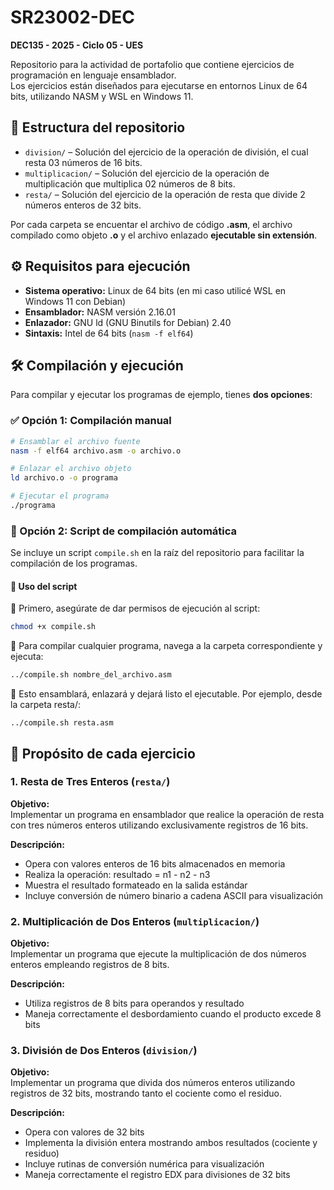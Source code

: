 # SR23002-DEC

**DEC135 - 2025 - Ciclo 05 - UES**

Repositorio para la actividad de portafolio que contiene ejercicios de programación en lenguaje ensamblador.  
Los ejercicios están diseñados para ejecutarse en entornos Linux de 64 bits, utilizando NASM y WSL en Windows 11.

## 📁 Estructura del repositorio

- `division/` – Solución del ejercicio de la operación de división, el cual resta 03 números de 16 bits.
- `multiplicacion/` – Solución del ejercicio de la operación de multiplicación que multiplica 02 números de 8 bits.
- `resta/` – Solución del ejercicio de la operación de resta que divide 2 números enteros de 32 bits.

 Por cada carpeta se encuentar el archivo de código **.asm**, el archivo compilado como objeto **.o** y el archivo enlazado **ejecutable sin extensión**.

## ⚙️ Requisitos para ejecución

- **Sistema operativo:** Linux de 64 bits (en mi caso utilicé WSL en Windows 11 con Debian)
- **Ensamblador:** NASM versión 2.16.01
- **Enlazador:** GNU ld (GNU Binutils for Debian) 2.40
- **Sintaxis:** Intel de 64 bits (`nasm -f elf64`)

## 🛠️ Compilación y ejecución

Para compilar y ejecutar los programas de ejemplo, tienes **dos opciones**:

### ✅ Opción 1: Compilación manual

```bash
# Ensamblar el archivo fuente
nasm -f elf64 archivo.asm -o archivo.o

# Enlazar el archivo objeto
ld archivo.o -o programa

# Ejecutar el programa
./programa
```
### 📜 Opción 2: Script de compilación automática

Se incluye un script `compile.sh` en la raíz del repositorio para facilitar la compilación de los programas.

#### 🚀 Uso del script

🔸 Primero, asegúrate de dar permisos de ejecución al script:
```bash
chmod +x compile.sh
```
🔸 Para compilar cualquier programa, navega a la carpeta correspondiente y ejecuta:
```bash
../compile.sh nombre_del_archivo.asm
```

🔸 Esto ensamblará, enlazará y dejará listo el ejecutable.
Por ejemplo, desde la carpeta resta/:

```
../compile.sh resta.asm
```

## 🎯 Propósito de cada ejercicio

### 1. Resta de Tres Enteros (`resta/`)
**Objetivo:**  
Implementar un programa en ensamblador que realice la operación de resta con tres números enteros utilizando exclusivamente registros de 16 bits.

**Descripción:**
- Opera con valores enteros de 16 bits almacenados en memoria
- Realiza la operación: resultado = n1 - n2 - n3
- Muestra el resultado formateado en la salida estándar
- Incluye conversión de número binario a cadena ASCII para visualización

### 2. Multiplicación de Dos Enteros (`multiplicacion/`)
**Objetivo:**  
Implementar un programa que ejecute la multiplicación de dos números enteros empleando registros de 8 bits.

**Descripción:**
- Utiliza registros de 8 bits para operandos y resultado
- Maneja correctamente el desbordamiento cuando el producto excede 8 bits

### 3. División de Dos Enteros (`division/`)
**Objetivo:**  
Implementar un programa que divida dos números enteros utilizando registros de 32 bits, mostrando tanto el cociente como el residuo.

**Descripción:**
- Opera con valores de 32 bits
- Implementa la división entera mostrando ambos resultados (cociente y residuo)
- Incluye rutinas de conversión numérica para visualización
- Maneja correctamente el registro EDX para divisiones de 32 bits